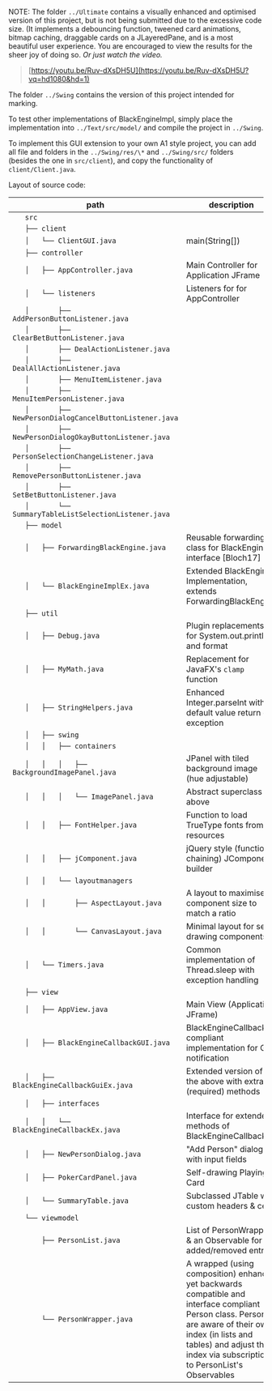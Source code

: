 NOTE: The folder `../Ultimate` contains a visually enhanced and 
optimised version of this project, but is not being submitted due to the
excessive code size.  (It implements a debouncing function, tweened 
card animations, bitmap caching, draggable cards on a JLayeredPane, and
is a most beautiful user experience.  You are encouraged to view the results
for the sheer joy of doing so.  *Or just watch the video.*

> [https://youtu.be/Ruv-dXsDH5U](https://youtu.be/Ruv-dXsDH5U?vq=hd1080&hd=1)

The folder `../Swing` contains the version of this project intended
for marking.

To test other implementations of BlackEngineImpl, simply place the  
implementation into `../Text/src/model/` and compile the project in
`../Swing`.

To implement this GUI extension to your own A1 style project, you can add 
all file and folders in the `../Swing/res/\*` and `../Swing/src/` 
folders (besides the one in `src/client`), and copy the functionality of 
`client/Client.java`.

Layout of source code:

| path                                               | description |
| ------------------------------------               | --------------------
| `    src  `
| `    ├── client   `
| `    │   └── ClientGUI.java    `                   | main(String[])
| `    ├── controller   `                            |
| `    │   ├── AppController.java          `         | Main Controller for Application JFrame
| `    │   └── listeners                   `         | Listeners for for AppController
| `    │       ├── AddPersonButtonListener.java     `
| `    │       ├── ClearBetButtonListener.java  `
| `    │       ├── DealActionListener.java  `
| `    │       ├── DealAllActionListener.java   `
| `    │       ├── MenuItemListener.java    `
| `    │       ├── MenuItemPersonListener.java  `
| `    │       ├── NewPersonDialogCancelButtonListener.java     `
| `    │       ├── NewPersonDialogOkayButtonListener.java   `
| `    │       ├── PersonSelectionChangeListener.java   `
| `    │       ├── RemovePersonButtonListener.java  `
| `    │       ├── SetBetButtonListener.java    `
| `    │       └── SummaryTableListSelectionListener.java   `
| `    ├── model    `
| `    │   ├── ForwardingBlackEngine.java   `        | Reusable forwarding class for BlackEngine interface [Bloch17]
| `    │   └── BlackEngineImplEx.java       `        | Extended BlackEngine Implementation, extends ForwardingBlackEngine
| `    ├── util     `
| `    │   ├── Debug.java                  `         | Plugin replacements for System.out.println and format
| `    │   ├── MyMath.java                 `         | Replacement for JavaFX's `clamp` function
| `    │   ├── StringHelpers.java          `         | Enhanced Integer.parseInt with default value return on exception
| `    │   ├── swing    `
| `    │   │   ├── containers   `
| `    │   │   │   ├── BackgroundImagePanel.java   ` | JPanel with tiled background image (hue adjustable)
| `    │   │   │   └── ImagePanel.java             ` | Abstract superclass for above
| `    │   │   ├── FontHelper.java                 ` | Function to load TrueType fonts from resources
| `    │   │   ├── jComponent.java                 ` | jQuery style (function chaining) JComponent builder
| `    │   │   └── layoutmanagers   `
| `    │   │       ├── AspectLayout.java       `     | A layout to maximise component size to match a ratio
| `    │   │       └── CanvasLayout.java       `     | Minimal layout for self-drawing components
| `    │   └── Timers.java                     `     | Common implementation of Thread.sleep with exception handling
| `    ├── view     `
| `    │   ├── AppView.java                    `     | Main View (Application JFrame)
| `    │   ├── BlackEngineCallbackGUI.java      `    | BlackEngineCallback compliant implementation for GUI notification
| `    │   ├── BlackEngineCallbackGuiEx.java    `    | Extended version of the above with extra (required) methods
| `    │   ├── interfaces   `
| `    │   │   └── BlackEngineCallbackEx.java   `    | Interface for extended methods of BlackEngineCallback
| `    │   ├── NewPersonDialog.java            `     | "Add Person" dialog with input fields
| `    │   ├── PokerCardPanel.java           `       | Self-drawing Playing Card
| `    │   └── SummaryTable.java               `     | Subclassed JTable with custom headers & cells
| `    └── viewmodel    `
| `        ├── PersonList.java             `         | List of PersonWrappers & an Observable for added/removed entries
| `        └── PersonWrapper.java          `         | A wrapped (using composition) enhanced yet backwards compatible and interface compliant Person class. Persons are aware of their  own index (in lists and tables) and adjust their index via subscription to PersonList's Observables

